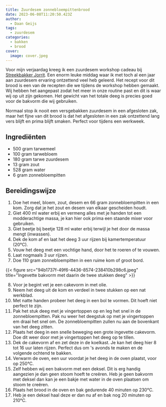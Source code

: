 ```yaml
---
title: Zuurdesem zonnebloempittenbrood
date: 2023-06-08T11:20:50.423Z
author:
  - Daan Geijs
tags:
  - zuurdesem
categories:
  - bakken
  - brood
cover:
  image: cover.jpeg
---
```

Voor mijn verjaardag kreeg ik een zuurdesem workshop cadeau bij [Streekbakker Jorrit](https://www.streekbakkerjorrit.nl/). Een enorm leuke middag waar ik met toch al een jaar aan zuurdesem ervaring ontzettend veel heb geleerd. Het recept voor dit brood is een van de recepten die we tijdens de workshop hebben gemaakt. Wij hebben het aangepast zodat het meer in onze routine past en dit is waar wij op uit zijn gekomen. Het gewicht van het totale deeg is precies goed voor de bakvorm die wij gebruiken. 

Normaal stop ik nooit een versgebakken zuurdesem in een afgesloten zak, maar het fijne van dit brood is dat het afgesloten in een zak ontzettend lang vers blijft en prima blijft smaken. Perfect voor tijdens een werkweek. 

## Ingrediënten

* 500 gram tarwemeel
* 100 gram tarwebloem
* 180 gram tarwe zuurdesem
* 13 gram zout
* 528 gram water
* 6 gram zonnebloempitten

## Bereidingswijze

1. Doe het meel, bloem, zout, desem en 66 gram zonnebloempitten in een kom. Zorg dat je het zout en desem van elkaar gescheiden houdt.
2. Giet 400 ml water erbij en vermeng alles met je handen tot een modderachtige massa, je kan hier ook prima een staande mixer voor gebruiken.
3. Giet beetje bij beetje 128 ml water erbij terwijl je het door de massa mengt (inwassen).
4. Dek de kom af en laat het deeg 3 uur rijzen bij kamertemperatuur (20°C).
5. Vouw het deeg met een vochtige hand, door het te roeren of te vouwen.
6. Laat nogmaals 3 uur rijzen.
7. Doe 110 gram zonnebloempitten in een ruime kom of groot bord.

{{< figure src="94b1737f-49f6-4436-8574-238410b298c6.jpeg" title="Ingevette bakvorm met daarin de twee stukken deeg" >}}

8. Voor je begint vet je een cakevorm in met olie.
9. Neem het deeg uit de kom en verdeel in twee stukken op een nat werkblad.
10. Met natte handen probeer het deeg in een bol te vormen. Dit hoeft niet perfect te zijn.
11. Pak het stuk deeg met je vingertoppen op en leg het snel in de zonnebloempitten. Pak nu weer het deegstuk op met je vingertoppen em draai het snel om. De zonnebloempitten zullen nu aan de bovenkant van het deeg zitten.
12. Plaats het deeg in een snelle beweging een grote ingevette cakevorm. Doe dit weer door met je vingertoppen het deeg op te tillen. 
13. Dek de cakevorm af en zet deze in de koelkast. Je kan het deeg hier 8 tot 16 uur laten rijzen. Perfect dus om 's avonds te maken en de volgende ochtend te bakken.
14. Verwarm de oven, een uur voordat je het deeg in de oven plaatst, voor op 250°C.
15. Zelf hebben wij een bakvorm met een deksel. Dit is erg handig aangezien je dan geen stoom hoeft te creëren. Heb je geen bakvorm met deksel dan kan je een bakje met water in de oven plaatsen om stoom te creëren.
16. Plaats het brood in de oven en bak gedurende 40 minuten op 230°C.
17. Heb je een deksel haal deze er dan nu af en bak nog 20 minuten op 210°C.